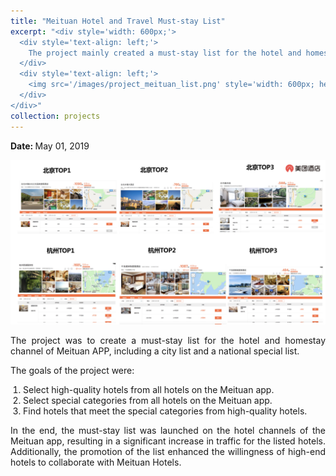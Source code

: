 ```yaml
---
title: "Meituan Hotel and Travel Must-stay List"
excerpt: "<div style='width: 600px;'>
  <div style='text-align: left;'> 
    The project mainly created a must-stay list for the hotel and homestay channel of Meituan app, including a city list and a national special list.
  </div>
  <div style='text-align: left;'>
    <img src='/images/project_meituan_list.png' style='width: 600px; height: auto; display: block;' alt='must-stay list'>
  </div>
</div>"
collection: projects
---
```


<p class="page__date">
  <strong>
    <i class="fa fa-fw fa-calendar" aria-hidden="true"></i> 
    Date:
  </strong> 
  <time datetime="2019-05-01">
    May 01, 2019
  </time>
</p>

<img src='/images/project_meituan_list.png' style='width: 800px; height: auto;'>

<p style="text-align: justify;">The project was to create a must-stay list for the hotel and homestay channel of Meituan APP, including a city list and a national special list.</p>


<p style="text-align: justify;">The goals of the project were:</p>
<ol style="text-align: justify; padding-left: 20px;">
  <li>Select high-quality hotels from all hotels on the Meituan app.</li>
  <li>Select special categories from all hotels on the Meituan app.</li>
  <li>Find hotels that meet the special categories from high-quality hotels.</li>
</ol>


<p style="text-align: justify;">In the end, the must-stay list was launched on the hotel channels of the Meituan app, resulting in a significant increase in traffic for the listed hotels. Additionally, the promotion of the list enhanced the willingness of high-end hotels to collaborate with Meituan Hotels.</p>



